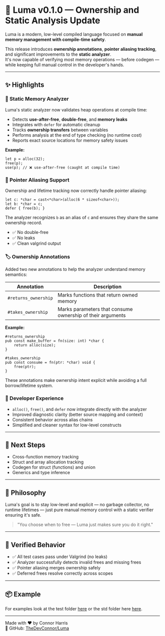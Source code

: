 # 🚀 Luma v0.1.0 — Ownership and Static Analysis Update

Luma is a modern, low-level compiled language focused on **manual memory management with compile-time safety**.

This release introduces **ownership annotations**, **pointer aliasing tracking**, and significant improvements to the **static analyzer**.  
It's now capable of verifying most memory operations — before codegen — while keeping full manual control in the developer's hands.

---

## ✨ Highlights

### 🧠 Static Memory Analyzer
Luma's static analyzer now validates heap operations at compile time:
- Detects **use-after-free**, **double-free**, and **memory leaks**
- Integrates with `defer` for automatic cleanup
- Tracks **ownership transfers** between variables
- Performs analysis at the end of type checking (no runtime cost)
- Reports exact source locations for memory safety issues

**Example:**
```lux
let p = alloc(32);
free(p);
use(p); // ❌ use-after-free (caught at compile time)
```

### 🔗 Pointer Aliasing Support

Ownership and lifetime tracking now correctly handle pointer aliasing:

```lux
let c: *char = cast<*char>(alloc(6 * sizeof<char>));
let b: *char = c;
defer { free(b); }
```

The analyzer recognizes `b` as an alias of `c` and ensures they share the same ownership record.
- ✅ No double-free
- ✅ No leaks
- ✅ Clean valgrind output

### 🏷️ Ownership Annotations

Added two new annotations to help the analyzer understand memory semantics:

| Annotation | Description |
|------------|-------------|
| `#returns_ownership` | Marks functions that return owned memory |
| `#takes_ownership` | Marks parameters that consume ownership of their arguments |

**Example:**

```lux
#returns_ownership
pub const make_buffer = fn(size: int) *char {
    return alloc(size);
}

#takes_ownership
pub const consume = fn(ptr: *char) void {
    free(ptr);
}
```

These annotations make ownership intent explicit while avoiding a full borrow/lifetime system.

### 🧩 Developer Experience

- `alloc()`, `free()`, and `defer` now integrate directly with the analyzer
- Improved diagnostic clarity (better source mapping and context)
- Consistent behavior across alias chains
- Simplified and cleaner syntax for low-level constructs

---

## 🔮 Next Steps

- Cross-function memory tracking
- Struct and array allocation tracking
- Codegen for struct (functions) and union
- Generics and type inference

---

## 🧠 Philosophy

Luma's goal is to stay low-level and explicit — no garbage collector, no runtime lifetimes —
just pure manual memory control with a static verifier ensuring it's safe.

> "You choose when to free — Luma just makes sure you do it right."

---

## 🧪 Verified Behavior

- ✅ All test cases pass under Valgrind (no leaks)
- ✅ Analyzer successfully detects invalid frees and missing frees
- ✅ Pointer aliasing merges ownership safely
- ✅ Deferred frees resolve correctly across scopes

---

## 📦 Example
For examples look at the test folder [here](../tests/) or the std folder here [here](../std/).

---

Made with ❤️ by Connor Harris  
🔗 GitHub: [TheDevConnor/Luma](https://github.com/TheDevConnor/Luma)
